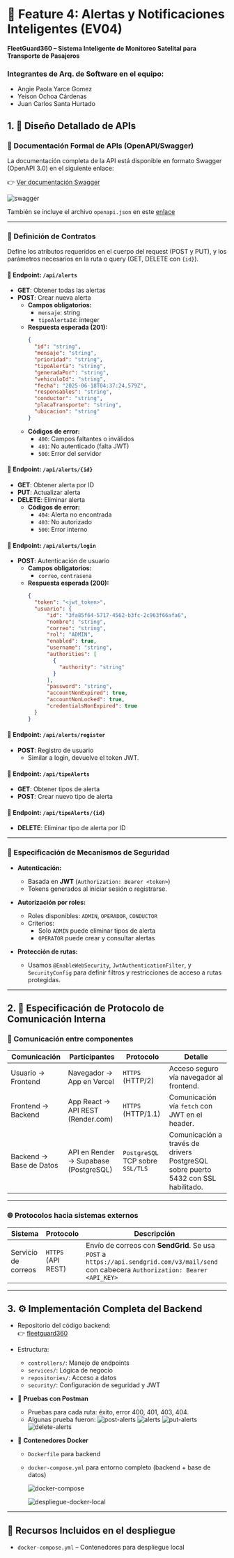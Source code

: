 # 🚨 Feature 4: Alertas y Notificaciones Inteligentes (EV04)  
**FleetGuard360 – Sistema Inteligente de Monitoreo Satelital para Transporte de Pasajeros**

### Integrantes de Arq. de Software en el equipo: 
- Angie Paola Yarce Gomez
- Yeison Ochoa Cárdenas 
- Juan Carlos Santa Hurtado
  

## 1. 📘 Diseño Detallado de APIs

### 📄 Documentación Formal de APIs (OpenAPI/Swagger)

La documentación completa de la API está disponible en formato Swagger (OpenAPI 3.0) en el siguiente enlace:

👉 [Ver documentación Swagger](https://fleetguard360-v2-0.onrender.com/swagger-ui/index.html)

![swagger](https://github.com/user-attachments/assets/33a66ca2-a7fc-4f5c-94ec-cc1322a0c821)


También se incluye el archivo `openapi.json` en este [enlace](https://drive.google.com/file/d/1HqMLy_cshQkSsKrsI412fNhyjohfehV_/view?usp=drive_link)

---

### 📑 Definición de Contratos

Define los atributos requeridos en el cuerpo del request (POST y PUT), y los parámetros necesarios en la ruta o query (GET, DELETE con `{id}`).

#### 🔹 Endpoint: `/api/alerts`  
- **GET**: Obtener todas las alertas  
- **POST**: Crear nueva alerta  
  - **Campos obligatorios:**
    - `mensaje`: string
    - `tipoAlertaId`: integer
  - **Respuesta esperada (201):**
    ```json
    {
      "id": "string",
      "mensaje": "string",
      "prioridad": "string",
      "tipoAlerta": "string",
      "generadaPor": "string",
      "vehiculoId": "string",
      "fecha": "2025-06-18T04:37:24.579Z",
      "responsables": "string",
      "conductor": "string",
      "placaTransporte": "string",
      "ubicacion": "string"
    }
    ```
  - **Códigos de error:**
    - `400`: Campos faltantes o inválidos
    - `401`: No autenticado (falta JWT)
    - `500`: Error del servidor

#### 🔹 Endpoint: `/api/alerts/{id}`
- **GET**: Obtener alerta por ID  
- **PUT**: Actualizar alerta  
- **DELETE**: Eliminar alerta  
  - **Códigos de error:**
    - `404`: Alerta no encontrada
    - `403`: No autorizado
    - `500`: Error interno

#### 🔹 Endpoint: `/api/alerts/login`  
- **POST**: Autenticación de usuario  
  - **Campos obligatorios:**  
    - `correo`, `contrasena`
  - **Respuesta esperada (200):**
    ```json
    {
      "token": "<jwt_token>",
      "usuario": {
          "id": "3fa85f64-5717-4562-b3fc-2c963f66afa6",
          "nombre": "string",
          "correo": "string",
          "rol": "ADMIN",
          "enabled": true,
          "username": "string",
          "authorities": [
            {
              "authority": "string"
            }
          ],
          "password": "string",
          "accountNonExpired": true,
          "accountNonLocked": true,
          "credentialsNonExpired": true
      }
    }
    ```

#### 🔹 Endpoint: `/api/alerts/register`  
- **POST**: Registro de usuario  
  - Similar a login, devuelve el token JWT.

#### 🔹 Endpoint: `/api/tipeAlerts`  
- **GET**: Obtener tipos de alerta  
- **POST**: Crear nuevo tipo de alerta

#### 🔹 Endpoint: `/api/tipeAlerts/{id}`  
- **DELETE**: Eliminar tipo de alerta por ID

---

### 🔐 Especificación de Mecanismos de Seguridad

- **Autenticación:**  
  - Basada en **JWT** (`Authorization: Bearer <token>`)
  - Tokens generados al iniciar sesión o registrarse.

- **Autorización por roles:**  
  - Roles disponibles: `ADMIN`, `OPERADOR`, `CONDUCTOR`
  - Criterios:
    - Solo `ADMIN` puede eliminar tipos de alerta
    - `OPERATOR` puede crear y consultar alertas

- **Protección de rutas:**  
  - Usamos `@EnableWebSecurity`, `JwtAuthenticationFilter`, y `SecurityConfig` para definir filtros y restricciones de acceso a rutas protegidas.

---

## 2. 🔌 Especificación de Protocolo de Comunicación Interna

### 📡 Comunicación entre componentes

| Comunicación | Participantes | Protocolo | Detalle |
|--------------|---------------|-----------|---------|
| Usuario → Frontend | Navegador → App en Vercel | `HTTPS` (HTTP/2) | Acceso seguro vía navegador al frontend. |
| Frontend → Backend | App React → API REST (Render.com) | `HTTPS` (HTTP/1.1) | Comunicación vía `fetch` con JWT en el header. |
| Backend → Base de Datos | API en Render → Supabase (PostgreSQL) | `PostgreSQL` TCP sobre `SSL/TLS` | Comunicación a través de drivers PostgreSQL sobre puerto 5432 con SSL habilitado. |

---

### 🌐 Protocolos hacia sistemas externos

| Sistema | Protocolo | Descripción |
|--------|-----------|-------------|
| Servicio de correos | `HTTPS` (API REST) | Envío de correos con **SendGrid**. Se usa `POST` a `https://api.sendgrid.com/v3/mail/send` con cabecera `Authorization: Bearer <API_KEY>` |

---

## 3. ⚙️ Implementación Completa del Backend

- Repositorio del código backend:  
  👉 [fleetguard360](https://github.com/yeison8a/FleetGuard360-v2.0/tree/main/backend)

- Estructura:  
  - `controllers/`: Manejo de endpoints
  - `services/`: Lógica de negocio
  - `repositories/`: Acceso a datos
  - `security/`: Configuración de seguridad y JWT
    

- 🧪 **Pruebas con Postman**  
  - Pruebas para cada ruta: éxito, error 400, 401, 403, 404.
  - Algunas prueba fueron:
    ![post-alerts](https://github.com/user-attachments/assets/decd7b70-a663-4512-b9b6-2a42eabab900)
    ![alerts](https://github.com/user-attachments/assets/14419fdf-dbc7-4538-b510-db131df55558)
    ![put-alerts](https://github.com/user-attachments/assets/f18786a7-331b-4103-8661-155f50bfe2f7)
    ![delete-alerts](https://github.com/user-attachments/assets/ece6a48f-0452-4d8a-8642-fd37afa5f1c0)

    


- 🐳 **Contenedores Docker**  
  - `Dockerfile` para backend
  - `docker-compose.yml` para entorno completo (backend + base de datos)
    
    ![docker-compose](https://github.com/user-attachments/assets/dc4380ba-9128-42d9-bdc1-a19451e577b7)

    ![despliegue-docker-local](https://github.com/user-attachments/assets/4430fb52-2fd2-4c50-a0da-9a5236ac67e6)


---

## 📎 Recursos Incluidos en el despliegue

- `docker-compose.yml` – Contenedores para despliegue local
